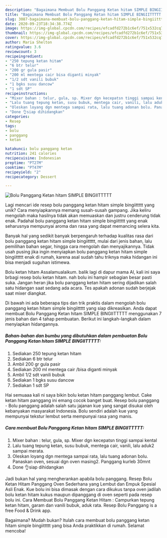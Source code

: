 ```yaml
---
description: "Bagaimana Membuat Bolu Panggang Ketan hitam SIMPLE BINGIITTTTT Anti Gagal"
title: "Bagaimana Membuat Bolu Panggang Ketan hitam SIMPLE BINGIITTTTT Anti Gagal"
slug: 3087-bagaimana-membuat-bolu-panggang-ketan-hitam-simple-bingiittttt-anti-gagal
date: 2020-09-23T18:34:38.774Z
image: https://img-global.cpcdn.com/recipes/efcadfd272b1c6ef/751x532cq70/bolu-panggang-ketan-hitam-simple-bingiittttt-foto-resep-utama.jpg
thumbnail: https://img-global.cpcdn.com/recipes/efcadfd272b1c6ef/751x532cq70/bolu-panggang-ketan-hitam-simple-bingiittttt-foto-resep-utama.jpg
cover: https://img-global.cpcdn.com/recipes/efcadfd272b1c6ef/751x532cq70/bolu-panggang-ketan-hitam-simple-bingiittttt-foto-resep-utama.jpg
author: Maria Shelton
ratingvalue: 3.6
reviewcount: 3
recipeingredient:
- "250 tepung ketan hitam"
- "6 btr telur"
- "200 gr gula pasir"
- "200 ml mentega cair bisa diganti minyak"
- "1/2 sdt vanili bubuk"
- "1 bgks susu dancow"
- "1 sdt SP"
recipeinstructions:
- "Mixer bahan : telur, gula, sp. Mixer dgn kecepatsn tinggi sampai kental"
- "Lalu tuang tepung ketan, susu bubuk, mentega cair, vanili, lalu aduk2 sampai merata."
- "Oleskan loyang dgn mentega sampai rata, lalu tuang adonan bolu. Panaskan oven, sesuai dgn oven masing2. Panggang kurleb 30mnt"
- "Done 👌siap dihidangkan"
categories:
- Resep
tags:
- bolu
- panggang
- ketan

katakunci: bolu panggang ketan 
nutrition: 241 calories
recipecuisine: Indonesian
preptime: "PT27M"
cooktime: "PT47M"
recipeyield: "2"
recipecategory: Dessert

---
```



![Bolu Panggang Ketan hitam SIMPLE BINGIITTTTT](https://img-global.cpcdn.com/recipes/efcadfd272b1c6ef/751x532cq70/bolu-panggang-ketan-hitam-simple-bingiittttt-foto-resep-utama.jpg)

Lagi mencari ide resep bolu panggang ketan hitam simple bingiittttt yang unik? Cara menyiapkannya memang susah-susah gampang. Jika keliru mengolah maka hasilnya tidak akan memuaskan dan justru cenderung tidak enak. Padahal bolu panggang ketan hitam simple bingiittttt yang enak seharusnya mempunyai aroma dan rasa yang dapat memancing selera kita.

Banyak hal yang sedikit banyak berpengaruh terhadap kualitas rasa dari bolu panggang ketan hitam simple bingiittttt, mulai dari jenis bahan, lalu pemilihan bahan segar, hingga cara mengolah dan menyajikannya. Tidak usah pusing jika ingin menyiapkan bolu panggang ketan hitam simple bingiittttt enak di rumah, karena asal sudah tahu triknya maka hidangan ini bisa menjadi suguhan istimewa.

Bolu ketan hitam Assalamualaikum. balik lagi di dapur mama Al, kali ini saya brbagi resep bolu ketan hitam. nah bolu ini hampir sebagian besar pasti suka. Jangan heran jika bolu panggang ketan hitam sering dijadikan salah satu hidangan saat sedang ada acara. Tes apakah adonan sudah berjejak saat mixer diangkat.


Di bawah ini ada beberapa tips dan trik praktis dalam mengolah bolu panggang ketan hitam simple bingiittttt yang siap dikreasikan. Anda dapat membuat Bolu Panggang Ketan hitam SIMPLE BINGIITTTTT menggunakan 7 jenis bahan dan 4 tahap pembuatan. Berikut ini langkah-langkah dalam menyiapkan hidangannya.

<!--inarticleads1-->

##### Bahan-bahan dan bumbu yang dibutuhkan dalam pembuatan Bolu Panggang Ketan hitam SIMPLE BINGIITTTTT:

1. Sediakan 250 tepung ketan hitam
1. Sediakan 6 btr telur
1. Ambil 200 gr gula pasir
1. Sediakan 200 ml mentega cair /bisa diganti minyak
1. Ambil 1/2 sdt vanili bubuk
1. Sediakan 1 bgks susu dancow
1. Sediakan 1 sdt SP


Hai semuaaa kali ni saya bikin bolu ketan hitam panggang lembut. Cake ketan hitam panggang ini emang cocok banget buat. Resep bolu panggang - Bolu panggang adalah salah satu jajanan kue yang sangat disukai oleh kebanyakan masyarakat Indonesia. Bolu sendiri adalah kue yang mempunyai tekstur lembut serta mempunyai rasa yang manis. 

<!--inarticleads2-->

##### Cara membuat Bolu Panggang Ketan hitam SIMPLE BINGIITTTTT:

1. Mixer bahan : telur, gula, sp. Mixer dgn kecepatsn tinggi sampai kental
1. Lalu tuang tepung ketan, susu bubuk, mentega cair, vanili, lalu aduk2 sampai merata.
1. Oleskan loyang dgn mentega sampai rata, lalu tuang adonan bolu. Panaskan oven, sesuai dgn oven masing2. Panggang kurleb 30mnt
1. Done 👌siap dihidangkan


Jadi bukan hal yang mengherankan apabila bolu panggang. Resep Bolu Ketan Hitam Panggang Oven Sederhana yang Lembut dan Empuk Spesial Asli Enak. Kue bolu ini bisa dimasak dengan cara dikukus tanpa oven jadilah bolu ketan hitam kukus maupun dipanggang di oven seperti pada resep bolu ini. Cara Membuat Bolu Panggang Ketan Hitam : Campurkan tepung ketan hitam, garam dan vanili bubuk, aduk rata. Resep Bolu Panggang is a free Food &amp; Drink app. 

Bagaimana? Mudah bukan? Itulah cara membuat bolu panggang ketan hitam simple bingiittttt yang bisa Anda praktikkan di rumah. Selamat mencoba!
